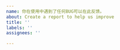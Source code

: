 ```yaml
---
name: 你在使用中遇到了任何BUG可以在此反馈。
about: Create a report to help us improve
title: ''
labels: ''
assignees: ''

---
```



